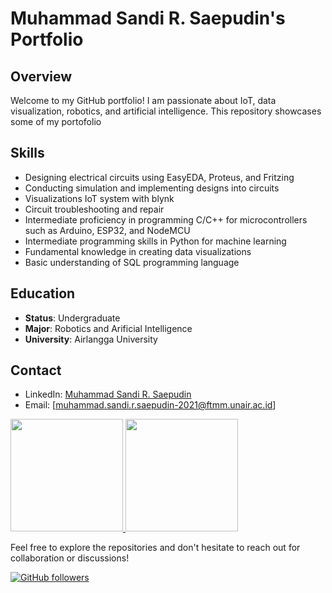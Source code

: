 # Muhammad Sandi R. Saepudin's Portfolio

## Overview

Welcome to my GitHub portfolio! I am passionate about IoT, data visualization, robotics, and artificial intelligence. This repository showcases some of my portofolio


## Skills

- Designing electrical circuits using EasyEDA, Proteus, and Fritzing
- Conducting simulation and implementing designs into circuits
- Visualizations IoT system with blynk
- Circuit troubleshooting and repair
- Intermediate proficiency in programming C/C++ for microcontrollers such as Arduino, ESP32, and NodeMCU
- Intermediate programming skills in Python for machine learning
- Fundamental knowledge in creating data visualizations
- Basic understanding of SQL programming language

## Education

- **Status**: Undergraduate
- **Major**: Robotics and Arificial Intelligence
- **University**: Airlangga University

## Contact
- LinkedIn: [Muhammad Sandi R. Saepudin](https://www.linkedin.com/in/muhammadsandir/)
- Email: [muhammad.sandi.r.saepudin-2021@ftmm.unair.ac.id]

<p align="left">
<a href="[https://github.com/Sandirsln]">
  <img height="180em" src="https://github-readme-stats-eight-theta.vercel.app/api?username=Sandirsln&show_icons=true&theme=algolia&include_all_commits=true&count_private=true"/>
  <img height="180em" src="https://github-readme-stats-eight-theta.vercel.app/api/top-langs/?username=Sandirsln&layout=compact&theme=algolia"/>
</a>
</p>


Feel free to explore the repositories and don't hesitate to reach out for collaboration or discussions!

[![GitHub followers](https://img.shields.io/github/followers/Sandirsln?label=Follow&style=social)](https://github.com/Sandirsln)
